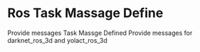 # Ros Task Massage Define
Provide messages Task Massge Defined
Provide messages for darknet_ros_3d and yolact_ros_3d

